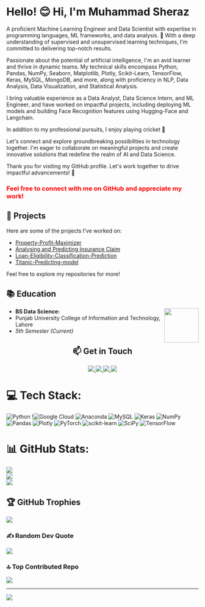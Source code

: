 <!DOCTYPE html>
<html>

<head>
</head>

<body>
    <div>
        <h1>Hello! 😊  Hi, I'm Muhammad Sheraz </h1>
        <p>A proficient Machine Learning Engineer and Data Scientist with expertise in programming languages, ML frameworks,
            and data analysis. 🚀 With a deep understanding of supervised and unsupervised learning techniques, I'm committed
            to delivering top-notch results.</p>
        <p>Passionate about the potential of artificial intelligence, I'm an avid learner and thrive in dynamic teams. My
            technical skills encompass Python, Pandas, NumPy, Seaborn, Matplotlib, Plotly, Scikit-Learn, TensorFlow, Keras,
            MySQL, MongoDB, and more, along with proficiency in NLP, Data Analysis, Data Visualization, and Statistical Analysis.</p>
        <p>I bring valuable experience as a Data Analyst, Data Science Intern, and ML Engineer, and have worked on impactful
            projects, including deploying ML models and building Face Recognition features using Hugging-Face and Langchain.</p>
        <p>In addition to my professional pursuits, I enjoy playing cricket 🏏 </p>
        <p>Let's connect and explore groundbreaking possibilities in technology together. I'm eager to collaborate on meaningful
            projects and create innovative solutions that redefine the realm of AI and Data Science.</p>
        <p>Thank you for visiting my GitHub profile. Let's work together to drive impactful advancements! 🤝</p>
        <b><h3 style="color:red">Feel free to connect with me on GitHub and appreciate my work!</h3></b>
    </div>
</body>

</html>




## 🌱 Projects

Here are some of the projects I've worked on:
- [Property-Profit-Maximizer](https://github.com/MuhammadSheraza002/AI-Property-Profit-Maximizer.git)
- [Analysing and Predicting Insurance Claim](https://github.com/MuhammadSheraza002/Predicting-Insurance-Claim.git)
- [Loan-Eligibility-Classification-Prediction](https://github.com/MuhammadSheraza002/Loan-Eligibility-Classification-Prediction.git)
- [Titanic-Predicting-model](https://github.com/MuhammadSheraza002/Titanic-Predicting-model.git)

Feel free to explore my repositories for more!

## 📚 Education

<img align="right" width="90" height="90" src="https://upload.wikimedia.org/wikipedia/en/c/c8/University_of_the_Punjab_logo.png">

- **BS Data Science:**
- Punjab University College of Information and Technology, Lahore
- _5th Semester (Current)_

  
<div align="center">
  <h2 align="center">📫 Get in Touch</h2>
  
  <!-- LinkedIn Badge -->
  <a href="https://www.linkedin.com/in/muhammad-sheraz-5b3887242?utm_source=share&utm_campaign=share_via&utm_content=profile&utm_medium=android_app">
    <img src="https://img.shields.io/badge/LinkedIn-Muhammad%20Sheraz-0077B5?style=for-the-badge&logo=linkedin&logoColor=white" />
  </a>
  
  <!-- Email Badge -->
  <a href="mailto:sheraz601050@gmail.com">
    <img src="https://img.shields.io/badge/Email-sheraz601050%40gmail.com-D14836?style=for-the-badge&logo=gmail&logoColor=white" />
  </a>
  
  <!-- Kaggle Badge -->
   <a href="https://www.kaggle.com/muhammadsheraza002">
    <img src="https://img.shields.io/badge/Kaggle-Muhammad%20Sheraz-20BEFF?style=for-the-badge&logo=kaggle&logoColor=white" />
  </a>

  <!-- LeetCode Badge -->
  <a href="https://leetcode.com/MuhammadSheraz/">
    <img src="https://img.shields.io/badge/LeetCode-Muhammad%20Sheraz-FFA116?style=for-the-badge&logo=leetcode&logoColor=black" />
  </a>
</div>


# 💻 Tech Stack:
![Python](https://img.shields.io/badge/python-3670A0?style=flat-square&logo=python&logoColor=ffdd54) !![Google Cloud](https://img.shields.io/badge/Google%20Cloud-%234285F4.svg?style=flat-square&logo=google-cloud&logoColor=white) ![Anaconda](https://img.shields.io/badge/Anaconda-%2344A833.svg?style=flat-square&logo=anaconda&logoColor=white) ![MySQL](https://img.shields.io/badge/mysql-%2300f.svg?style=flat-square&logo=mysql&logoColor=white) ![Keras](https://img.shields.io/badge/Keras-%23D00000.svg?style=flat-square&logo=Keras&logoColor=white) ![NumPy](https://img.shields.io/badge/numpy-%23013243.svg?style=flat-square&logo=numpy&logoColor=white) ![Pandas](https://img.shields.io/badge/pandas-%23150458.svg?style=flat-square&logo=pandas&logoColor=white) ![Plotly](https://img.shields.io/badge/Plotly-%233F4F75.svg?style=flat-square&logo=plotly&logoColor=white) ![PyTorch](https://img.shields.io/badge/PyTorch-%23EE4C2C.svg?style=flat-square&logo=PyTorch&logoColor=white) ![scikit-learn](https://img.shields.io/badge/scikit--learn-%23F7931E.svg?style=flat-square&logo=scikit-learn&logoColor=white) ![SciPy](https://img.shields.io/badge/SciPy-%230C55A5.svg?style=flat-square&logo=scipy&logoColor=%white) ![TensorFlow](https://img.shields.io/badge/TensorFlow-%23FF6F00.svg?style=flat-square&logo=TensorFlow&logoColor=white)

# 📊 GitHub Stats:
![](https://github-readme-stats.vercel.app/api?username=MuhammadSheraza002&theme=vue-dark&hide_border=false&include_all_commits=true&count_private=true)<br/>
![](https://github-readme-streak-stats.herokuapp.com/?user=MuhammadSheraza002&theme=vue-dark&hide_border=false)<br/>
![](https://github-readme-stats.vercel.app/api/top-langs/?username=MuhammadSheraza002&theme=vue-dark&hide_border=false&include_all_commits=true&count_private=true&layout=compact)

## 🏆 GitHub Trophies
![](https://github-profile-trophy.vercel.app/?username=MuhammadSheraza002&theme=radical&no-frame=false&no-bg=false&margin-w=4)

### ✍️ Random Dev Quote
![](https://quotes-github-readme.vercel.app/api?type=horizontal&theme=radical)

### 🔝 Top Contributed Repo
![](https://github-contributor-stats.vercel.app/api?username=MuhammadSheraza002&limit=5&theme=dark&combine_all_yearly_contributions=true)


---
<!-- [![](https://visitcount.itsvg.in/api?id=MuhammadSheraza002&icon=0&color=0)](https://visitcount.itsvg.in) -->
[![](https://visitcount.itsvg.in/api?id=MuhammadSheraza002&label=Profile%20Views&color=1&icon=0&pretty=false)](https://visitcount.itsvg.in)

<!-- Proudly created with GPRM ( https://gprm.itsvg.in ) -->

